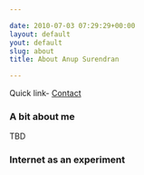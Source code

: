 ```yaml
---

date: 2010-07-03 07:29:29+00:00
layout: default
yout: default
slug: about
title: About Anup Surendran

---
```





Quick link- [Contact](http://optimal.io/contact/)


### **A bit about me**


TBD

### **Internet as an experiment**




